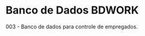 <html>
  <body>
    <h1>Banco de Dados BDWORK</h1>
    <p>003 - Banco de dados para controle de empregados.</p>
  </body>
</html>
